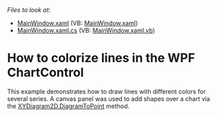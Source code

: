 <!-- default file list -->
*Files to look at*:

* [MainWindow.xaml](./CS/WpfApplication1/MainWindow.xaml) (VB: [MainWindow.xaml](./VB/WpfApplication1/MainWindow.xaml))
* [MainWindow.xaml.cs](./CS/WpfApplication1/MainWindow.xaml.cs) (VB: [MainWindow.xaml.vb](./VB/WpfApplication1/MainWindow.xaml.vb))
<!-- default file list end -->
# How to colorize lines in the WPF ChartControl


<p>This example demonstrates how to draw lines with different colors for several series. A canvas panel was used to add shapes over a chart via the <a href="https://documentation.devexpress.com/#WPF/DevExpressXpfChartsXYDiagram2D_DiagramToPointtopic">XYDiagram2D.DiagramToPoint</a> method. </p>

<br/>


